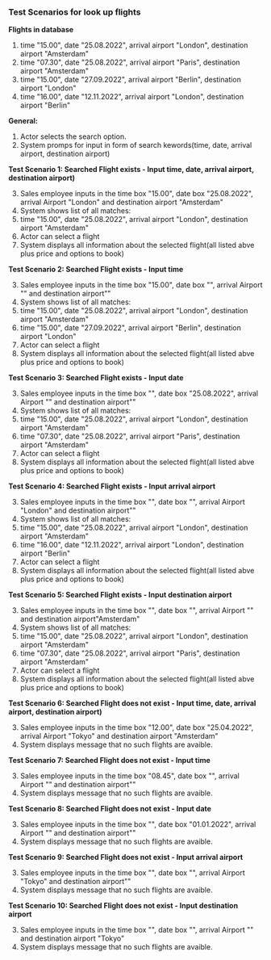 ### **Test Scenarios for look up flights**

**Flights in database**

1. time "15.00", date "25.08.2022", arrival airport "London", destination airport "Amsterdam"
2. time "07.30", date "25.08.2022", arrival airport "Paris", destination airport "Amsterdam"
3. time "15.00", date "27.09.2022", arrival airport "Berlin", destination airport "London"
4. time "16.00", date "12.11.2022", arrival airport "London", destination airport "Berlin"


**General:**

1. Actor selects the search option.
2. System promps for input in form of search kewords(time, date, arrival airport, destination airport)



**Test Scenario 1: Searched Flight exists - Input time, date, arrival airport, destination airport)**

3. Sales employee inputs in the time box "15.00", date box "25.08.2022", arrival Airport "London" and destination airport "Amsterdam"
4. System shows list of all matches:
  1. time "15.00", date "25.08.2022", arrival airport "London", destination airport "Amsterdam"
5. Actor can select a flight
6. System displays all information about the selected flight(all listed abve plus price and options to book)


**Test Scenario 2: Searched Flight exists - Input time**

3. Sales employee inputs in the time box "15.00", date box "", arrival Airport "" and destination airport""
4. System shows list of all matches:
  1. time "15.00", date "25.08.2022", arrival airport "London", destination airport "Amsterdam"
  2. time "15.00", date "27.09.2022", arrival airport "Berlin", destination airport "London"
5. Actor can select a flight
6. System displays all information about the selected flight(all listed abve plus price and options to book)


**Test Scenario 3: Searched Flight exists - Input date**

3. Sales employee inputs in the time box "", date box "25.08.2022", arrival Airport "" and destination airport""
4. System shows list of all matches:
  1. time "15.00", date "25.08.2022", arrival airport "London", destination airport "Amsterdam"
  2. time "07.30", date "25.08.2022", arrival airport "Paris", destination airport "Amsterdam"
5. Actor can select a flight
6. System displays all information about the selected flight(all listed abve plus price and options to book)


**Test Scenario 4: Searched Flight exists - Input arrival airport**

3. Sales employee inputs in the time box "", date box "", arrival Airport "London" and destination airport""
4. System shows list of all matches:
  1. time "15.00", date "25.08.2022", arrival airport "London", destination airport "Amsterdam"
  2. time "16.00", date "12.11.2022", arrival airport "London", destination airport "Berlin"
5. Actor can select a flight
6. System displays all information about the selected flight(all listed abve plus price and options to book)


**Test Scenario 5: Searched Flight exists - Input destination airport**

3. Sales employee inputs in the time box "", date box "", arrival Airport "" and destination airport"Amsterdam"
4. System shows list of all matches:
  1. time "15.00", date "25.08.2022", arrival airport "London", destination airport "Amsterdam"
  2. time "07.30", date "25.08.2022", arrival airport "Paris", destination airport "Amsterdam"
5. Actor can select a flight
6. System displays all information about the selected flight(all listed abve plus price and options to book)




**Test Scenario 6: Searched Flight does not exist - Input time, date, arrival airport, destination airport)**

3. Sales employee inputs in the time box "12.00", date box "25.04.2022", arrival Airport "Tokyo" and destination airport "Amsterdam"
4. System displays message that no such flights are avaible.


**Test Scenario 7: Searched Flight does not exist - Input time**

3. Sales employee inputs in the time box "08.45", date box "", arrival Airport "" and destination airport""
4. System displays message that no such flights are avaible.


**Test Scenario 8: Searched Flight does not exist - Input date**

3. Sales employee inputs in the time box "", date box "01.01.2022", arrival Airport "" and destination airport""
4. System displays message that no such flights are avaible.


**Test Scenario 9: Searched Flight does not exist - Input arrival airport**

3. Sales employee inputs in the time box "", date box "", arrival Airport "Tokyo" and destination airport""
4. System displays message that no such flights are avaible.


**Test Scenario 10: Searched Flight does not exist - Input destination airport**

3. Sales employee inputs in the time box "", date box "", arrival Airport "" and destination airport "Tokyo"
4. System displays message that no such flights are avaible.

